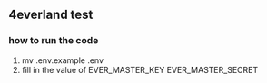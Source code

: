 ## 4everland test

### how to run the code
1. mv .env.example .env
2. fill in the value of EVER_MASTER_KEY  EVER_MASTER_SECRET
